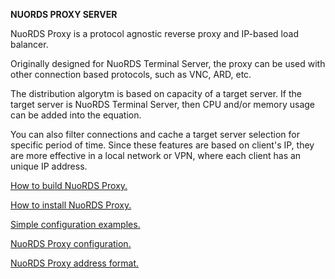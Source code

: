 **NUORDS PROXY SERVER**  
  
NuoRDS Proxy is a protocol agnostic reverse proxy and IP-based load balancer.

Originally designed for NuoRDS Terminal Server, the proxy can be used with other connection based protocols, such as VNC, ARD, etc.

The distribution algorytm is based on capacity of a target server. If the target server is NuoRDS Terminal Server, then CPU and/or memory usage can be added into the equation.

You can also filter connections and cache a target server selection for specific period of time. Since these features are based on client's IP, they are more effective in a local network or VPN, where each client has an unique IP address.
  
[How to build NuoRDS Proxy.](doc/BUILD.md)  
  
[How to install NuoRDS Proxy.](doc/INSTALL.md)  
  
[Simple configuration examples.](doc/EXAMPLES.md)  
  
[NuoRDS Proxy configuration.](doc/CONFIG.md)  
  
[NuoRDS Proxy address format.](doc/ADDRESS.md)  
  
